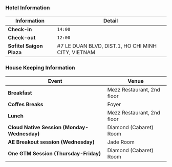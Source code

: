

### Hotel Information

| Information | Detail |
| ----------- | ----------- |
| **Check-in** |  `14:00` |
| **Check-out** |  `12:00` |
| **Sofitel Saigon Plaza** |  #7 LE DUAN BLVD, DIST.1, HO CHI MINH CITY, VIETNAM |


### House Keeping Information

| Event | Venue |
| ----------- | ----------- |
| **Breakfast** |  Mezz Restaurant, 2nd floor |
| **Coffes Breaks** |  Foyer |
| **Lunch** |  Mezz Restaurant, 2nd floor |
| **Cloud Native Session (Monday-Wednesday)** |  Diamond (Cabaret) Room |
| **AE Breakout session (Wednesday)** |  Jade Room |
| **One GTM Session (Thursday-Friday)** |  Diamond (Cabaret) Room |